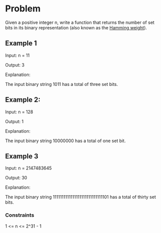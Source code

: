# Problem

Given a positive integer n, write a function that returns the number of set bits in its binary representation (also known as the [Hamming weight](http://en.wikipedia.org/wiki/Hamming_weight)).

## Example 1

Input: n = 11

Output: 3

Explanation:

The input binary string 1011 has a total of three set bits.

## Example 2:

Input: n = 128

Output: 1

Explanation:

The input binary string 10000000 has a total of one set bit.

## Example 3

Input: n = 2147483645

Output: 30

Explanation:

The input binary string 1111111111111111111111111111101 has a total of thirty set bits.

### Constraints

1 <= n <= 2^31 - 1

